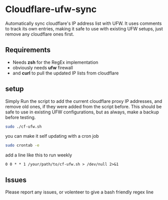 # Cloudflare-ufw-sync
Automatically sync cloudflare's IP address list with UFW. 
It uses comments to track its own entries, making it safe to use with existing UFW setups, just remove any cloudflare ones first.

## Requirements
- Needs **zsh** for the RegEx implementation
- obviously needs **ufw** firewall
- and **curl** to pull the updated IP lists from cloudflare

## setup
Simply Run the script to add the current cloudflare proxy IP addresses, and remove old ones, if they were added from the script before.
This should be safe to use in existing UFW configurations, but as always, make a backup before testing.

```bash
sudo ./cf-ufw.sh
```

you can make it self updating with a cron job
```bash
sudo crontab -e
```

add a line like this to run weekly
```cron
0 0 * * 1 /your/path/to/cf-ufw.sh > /dev/null 2>&1
```

## Issues
Please report any issues, or volenteer to give a bash friendly regex line
